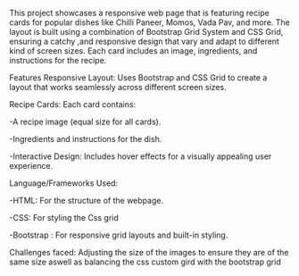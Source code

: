 This project showcases a responsive web page that is featuring recipe cards for popular dishes like Chilli Paneer, Momos, Vada Pav, and more. The layout is built using a combination of Bootstrap Grid System and CSS Grid, ensuring a catchy ,and responsive design that vary and adapt to different kind of screen sizes. Each card includes an image, ingredients, and instructions for the recipe.

Features
Responsive Layout:  Uses Bootstrap and CSS Grid to create a layout that works seamlessly across different screen sizes.  

Recipe Cards: Each card contains:

   -A recipe image (equal size for all cards).

  -Ingredients and instructions for the dish.

  -Interactive Design: Includes hover effects for a visually appealing user experience.

Language/Frameworks Used:

  -HTML: For the structure of the webpage.

  -CSS: For styling the Css grid

 -Bootstrap : For responsive grid layouts and built-in styling.

Challenges faced:
Adjusting the size of the images to ensure they are of the same size aswell as balancing the css custom gird with the bootstrap grid
